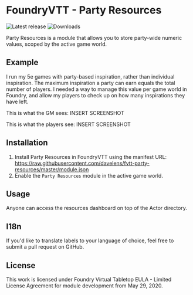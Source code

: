 # FoundryVTT - Party Resources

![Latest release](https://img.shields.io/github/v/release/davelens/fvtt-party-resources?style=for-the-badge)
![Downloads](https://img.shields.io/github/downloads/davelens/fvtt-party-resources/total?style=for-the-badge&label=Downloads+total)

Party Resources is a module that allows you to store party-wide numeric values,
scoped by the active game world.

## Example
I run my 5e games with party-based inspiration, rather than individual
inspiration. The maximum inspiration a party can earn equals the total number of
players. I needed a way to manage this value per game world in Foundry, and
allow my players to check up on how many inspirations they have left.

This is what the GM sees:
INSERT SCREENSHOT

This is what the players see:
INSERT SCREENSHOT

## Installation
1. Install Party Resources in FoundryVTT using the manifest URL:
   https://raw.githubusercontent.com/davelens/fvtt-party-resources/master/module.json
2. Enable the `Party Resources` module in the active game world.

## Usage
Anyone can access the resources dashboard on top of the Actor directory.

## I18n
If you'd like to translate labels to your language of choice, feel free to
submit a pull request on GitHub.

## License
This work is licensed under Foundry Virtual Tabletop EULA - Limited License
Agreement for module development from May 29, 2020.
